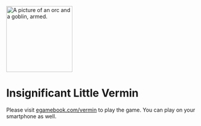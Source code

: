<img class="portrait" 
     width="175"
     src="https://filiph.github.io/edgehead/img/orc_and_goblin_sketch.jpg"
     alt="A picture of an orc and a goblin, armed.">
     
# Insignificant Little Vermin

Please visit [egamebook.com/vermin](https://egamebook.com/vermin/)
to play the game. You can play on your smartphone as well. 
